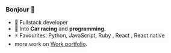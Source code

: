 ### Bonjour 👋
- 🔭 Fullstack developer
- 👀 Into **Car racing** and **programming**.
- ⚡ Favourites: Python, JavaScript, Ruby , React , React native
-  more work on  [Work portfolio](https://hypercritical.vercel.app).

<!--
**vickkie/vickkie** is a ✨ _special_ ✨ repository because its `README.md` (this file) appears on your GitHub profile.
- 😄 Pronouns: **THAT/GUY** (because why not? 😄).</br>

Here are some ideas to get you started:

- 🌱 I’m currently learning ...
- 👯 I’m looking to collaborate on ...
- 🤔 I’m looking for help with ...
- 💬 Ask me about ...
- 📫 How to reach me: ...
- 😄 Pronouns: ...
-->
